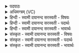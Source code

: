 <details><summary>पदपाठः</summary>

वा॒चः। पति॑म्। वि॒श्वक॑र्म्माण॒मिति॑ वि॒श्वऽक॑र्म्माणम्। ऊ॒तये॑। म॒नो॒जुव॒मिति॑ मनः॒ऽजुव॑म्। वाजे॑। अ॒द्य। हु॒वे॒म॒। सः। नः॒। विश्वा॑नि। हव॑नानि। जो॒ष॒त्। वि॒श्वश॑म्भू॒रिति॑ वि॒श्वऽश॑म्भूः। अव॑से। सा॒धुक॒र्म्मेति॑ सा॒धुऽक॑र्म्मा। उ॒प॒या॒मगृ॑हीत॒ इत्यु॑पया॒मऽगृ॑हीतः। अ॒सि॒। इन्द्रा॑य। त्वा॒। वि॒श्वक॑र्म्मण॒ इति॑ वि॒श्वऽक॑र्म्मणे। ए॒षः। ते॒। योनिः॑। इन्द्रा॑य। त्वा॒। वि॒श्वक॑र्म्मण॒ इति॑ वि॒श्वऽक॑र्म्मणे। ४५।
</details>

<details><summary>अधिमन्त्रम् (VC)</summary>

- ईश्वरसभेशौ राजानौ देवते
- शास ऋषिः
- भुरिग् आर्षी त्रिष्टुप्, विराड् आर्षी अनुष्टुप्
- धैवतः, गान्धारः
</details>

<details><summary>हिन्दी - स्वामी दयानन्द सरस्वती  - विषयः</summary>

अब गृहस्थ कर्म में राजा और ईश्वर का विषय अगले मन्त्र में कहा है ॥
</details>

<details><summary>हिन्दी - स्वामी दयानन्द सरस्वती  - पदार्थः</summary>

पदार्थान्वयभाषाः -  हम (अद्य) अब (वाजे) विज्ञान वा युद्ध के निमित्त जिन (वाचः) वेदवाणी के (पतिम्) स्वामी वा रक्षा करनेवाले (विश्वकर्म्माणम्) जिन के सब धर्म्मयुक्त कर्म्म हैं, जो (मनोजुवम्) मन चाहती गति का जाननेवाला है, उस परमेश्वर वा सभापति को (हुवेम) चाहते हैं सो आप (साधुकर्म्मा) अच्छे-अच्छे कर्म्म करनेवाले (विश्वशम्भूः) समस्त सुख को उत्पन्न करानेवाले जगदीश्वर वा सभापति (नः) हमारे (अवसे) प्रेम बढ़ाने के लिये (विश्वानि) (हवनानि) दिये हुए सब प्रार्थनावचनों को (जोषत्) प्रेम से मानें जिन (ते) आपका (एषः) यह उक्त कर्म्म (योनिः) एक प्रेमभाव का कारण है, वे आप (उपयामगृहीतः) यमनियमों से ग्रहण किये (असि) हैं, इससे (विश्वकर्म्मणे) समस्त कामों के उत्पन्न करने तथा (इन्द्राय) ऐश्वर्य्य के लिये (त्वा) आप की प्रार्थना तथा (विश्वकर्म्मणे) समस्त काम की सिद्धि के लिये (इन्द्राय) शिल्पक्रिया कुशलता से उत्तम ऐश्वर्य्यवाले (त्वा) आप का सेवन करते हैं ॥४५॥
</details>

<details><summary>हिन्दी - स्वामी दयानन्द सरस्वती  - भावार्थः</summary>

भावार्थभाषाः -  इस मन्त्र में श्लेषालङ्कार है। जो परमेश्वर वा न्यायाधीश सभापति हमारे किये हुए कामों को जाँच कर उन के अनुसार हम को यथायोग्य नियमों में रखता है, जो किसी को दुःख देनेवाले छल-कपट काम को नहीं करता, जिस परमेश्वर वा सभापति के सहाय से मनुष्य मोक्ष और व्यवहारसिद्धि को पाकर धर्म्मशील होता है, वही ईश्वर परमार्थसिद्धि वा सभापति व्यवहारसिद्धि के निमित्त हम लोगों को सेवने योग्य है ॥४५॥
</details>

<details><summary>संस्कृत - स्वामी दयानन्द सरस्वती  - विषयः</summary>

अथ गृहस्थकर्म्मणि राजविषयमीश्वरविषयं चाह ॥
</details>

<details><summary>संस्कृत - स्वामी दयानन्द सरस्वती  - पदार्थः</summary>

पदार्थान्वयभाषाः -  वयमद्य वाच ऊतये यं वाचस्पतिं विश्वकर्म्माणं मनोजुवं हुवेम। यः साधुकर्म्मा विश्वशम्भूः सभापतिर्नोऽवसे विश्वानि हवनानि जोषत्। यस्य ते तवैष योनिरस्ति, यस्त्वमुपयामगृहीतोऽस्यतस्त्वां विश्वकर्म्मण इन्द्राय हुवेम, विश्वकर्म्मण इन्द्राय त्वा सेवेमहि चेत्युपाश्लिष्टोऽन्वयार्थः ॥४५॥
</details>

<details><summary>संस्कृत - स्वामी दयानन्द सरस्वती  - भावार्थः</summary>

भावार्थभाषाः -  अत्र श्लेषालङ्कारः। यः परमेश्वरो न्यायाधीशो वाऽस्मदनुष्ठितानि कर्म्माणि विदित्वा तदनुसारेणास्मान् नियच्छति। यः कस्याप्यकल्याणमधर्म्मकं कर्म च न करोति, यस्य सहायेन मनुष्यो योगमोक्षव्यवहारविद्याः प्राप्य धर्म्मशीलो जायेत, स एवास्माभिः परमार्थव्यवहारसिद्धये सेवनीयोऽस्ति ॥४५॥
</details>